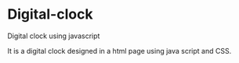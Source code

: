 # Digital-clock
Digital clock using javascript

It is a digital clock designed in a html page using java script and CSS.
